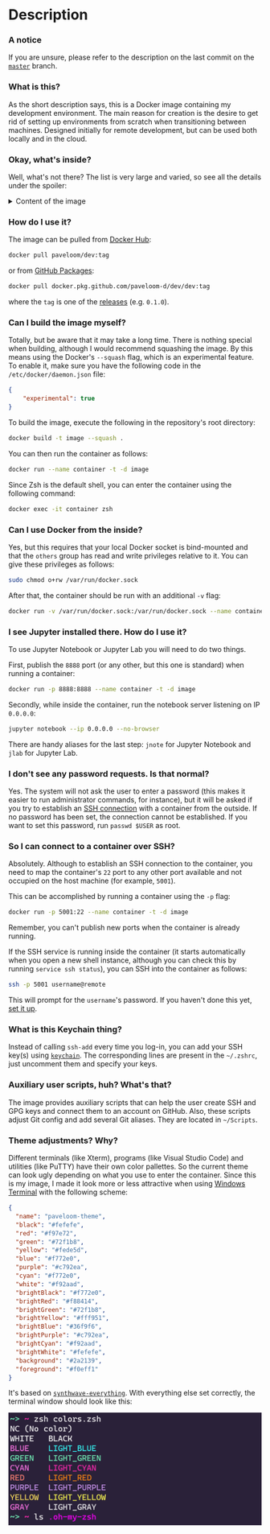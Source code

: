 # Description

### A notice

If you are unsure, please refer to the description on the last commit on the
[`master`](https://github.com/paveloom-d/dev/tree/master) branch.

### What is this?

As the short description says, this is a Docker image containing my development environment.
The main reason for creation is the desire to get rid of setting up environments from
scratch when transitioning between machines. Designed initially for remote development,
but can be used both locally and in the cloud.

### Okay, what's inside?

Well, what's not there? The list is very large and varied,
so see all the details under the spoiler:

<details>
<summary>Content of the image</summary>
<ul>
  <li>Base image: Ubuntu (20.10)</li>
  <li>Essential packages:</li>
  <ul>
    <li><code>apt-utils</code></li>
    <li><code>apt-transport-https</code></li>
    <li><code>dialog</code></li>
    <li><code>dumb-init</code></li>
    <li><code>htop</code></li>
    <li><code>ca-certificates</code></li>
    <li><code>git</code></li>
    <li><code>make</code></li>
    <li><code>ncdu</code></li>
    <li><code>zip</code></li>
    <li><code>unzip</code></li>
    <li><code>nano</code></li>
    <li><code>less</code></li>
    <li><code>wget</code></li>
    <li><code>curl</code></li>
    <li><code>gnupg-agent</code></li>
    <li><a href="https://github.com/sudo-project/sudo"><code>sudo</code></a> (1.9.1)</li>
    <li><code>ssh</code></li>
    <li><code>locales</code></li>
    <li><code>software-properties-common</code></li>
  </ul>
  <li>Non-root user set-up</li>
  <li><a href="#what-is-this-keychain-thing">Keychain to manage your SSH keys</a></li>
  <li>X2Go Server and XFCE Desktop Environment</li>
  <li>Midori Web Browser</li>
  <li><a href="#auxiliary-user-scripts-huh-whats-that">Auxiliary user scripts</a></li>
  <li>Zsh as the default shell:</li>
  <ul>
    <li><a href="https://github.com/ohmyzsh/ohmyzsh">OhMyZsh</a></li>
    <ul>
      <li>Additional plugins:</li>
      <ul>
        <li>
          <a href="https://github.com/zsh-users/zsh-autosuggestions">
            <code>
              zsh-autosuggestions
            </code>
          </a>
        </li>
      </ul>
      <li><a href="#theme-adjustments-why-is-that">Theme adjustments</a></li>
    </ul>
  </ul>
  <li>Podman and Buildah</li>
  <li>Python (3.8):</li>
  <ul>
    <li><code>python3-dev</code></li>
    <li><code>python3-pip</code></li>
    <li>Packages:</li>
    <ul>
      <li><code>wheel</code></li>
      <li><code>numpy</code></li>
      <li><code>matplotlib</code></li>
    </ul>
  </ul>
  <li>Jupyter:</li>
  <ul>
    <li><code>jupyter</code></li>
    <li><code>jupyterlab</code></li>
    <li>
      <a href="#i-see-jupyter-installed-there-how-do-i-use-it">
        Aliases to run a notebook server
      </a>
    </li>
  </ul>
  <li>Julia (1.5.3):</li>
  <ul>
    <li><a href="https://github.com/JuliaDocs/Documenter.jl">Documenter.jl</a></li>
    <li><a href="https://github.com/fredrikekre/Literate.jl">Literate.jl</a></li>
    <li><a href="https://github.com/timholy/Revise.jl">Revise.jl</a></li>
    <li><a href="https://github.com/JuliaLang/IJulia.jl">IJulia.jl</a></li>
    <li><a href="https://github.com/JuliaPy/PyPlot.jl">PyPlot.jl</a></li>
    <li><a href="https://github.com/JuliaPlots/Plots.jl">Plots.jl</a></li>
  </ul>
  <li>Node.js and npm</li>
  <li>Rclone</li>
  <li>TexLive:</li>
  <ul>
    <li><code>dvipng</code></li>
    <li><code>texlive-latex-extra</code></li>
    <li><code>texlive-fonts-extra</code></li>
    <li><code>texlive-lang-cyrillic</code></li>
    <li><code>cm-super</code></li>
  </ul>
</ul>
</details>

### How do I use it?

The image can be pulled from [Docker Hub](https://hub.docker.com/r/paveloom/dev):

```bash
docker pull paveloom/dev:tag
```

or from [GitHub Packages](https://github.com/paveloom-d/dev/packages):

```bash
docker pull docker.pkg.github.com/paveloom-d/dev/dev:tag
```

where the `tag` is one of the [releases](https://github.com/paveloom-d/dev/releases)
(e.g. `0.1.0`).

### Can I build the image myself?

Totally, but be aware that it may take a long time. There is nothing special when building,
although I would recommend squashing the image. By this means using the Docker's `--squash`
flag, which is an experimental feature. To enable it, make sure you have the following code
in the `/etc/docker/daemon.json` file:

```json
{
    "experimental": true
}
```

To build the image, execute the following in the repository's root directory:

```bash
docker build -t image --squash .
```

You can then run the container as follows:

```bash
docker run --name container -t -d image
```

Since Zsh is the default shell, you can enter the container using the following command:

```bash
docker exec -it container zsh
```

### Can I use Docker from the inside?

Yes, but this requires that your local Docker socket is bind-mounted and that the `others`
group has read and write privileges relative to it. You can give these privileges as
follows:

```bash
sudo chmod o+rw /var/run/docker.sock
```

After that, the container should be run with an additional `-v` flag:

```bash
docker run -v /var/run/docker.sock:/var/run/docker.sock --name container -t -d image
```

### I see Jupyter installed there. How do I use it?

To use Jupyter Notebook or Jupyter Lab you will need to do two things.

First, publish the `8888` port (or any other, but this one is standard) when running a
container:

```bash
docker run -p 8888:8888 --name container -t -d image
```

Secondly, while inside the container, run the notebook server listening on IP `0.0.0.0`:

```bash
jupyter notebook --ip 0.0.0.0 --no-browser
```

There are handy aliases for the last step: `jnote` for Jupyter Notebook and `jlab` for
Jupyter Lab.

### I don't see any password requests. Is that normal?

Yes. The system will not ask the user to enter a password (this makes it
easier to run administrator commands, for instance), but it will be asked if you try to
establish an [SSH connection](#so-i-can-connect-to-this-container-over-ssh) with a
container from the outside. If no password has been set, the connection cannot be
established. If you want to set this password, run `passwd $USER` as root.

### So I can connect to a container over SSH?

Absolutely. Although to establish an SSH connection to the container, you need to map the
container's `22` port to any other port available and not occupied on the host machine
(for example, `5001`).

This can be accomplished by running a container using the `-p` flag:

```bash
docker run -p 5001:22 --name container -t -d image
```

Remember, you can't publish new ports when the container is already running.

If the SSH service is running inside the container (it starts automatically when you
open a new shell instance, although you can check this by running `service ssh status`),
you can SSH into the container as follows:

```bash
ssh -p 5001 username@remote
```

This will prompt for the `username`'s password. If you haven't done this yet,
[set it up](#i-dont-see-any-password-requests-is-that-normal).

### What is this Keychain thing?

Instead of calling `ssh-add` every time you log-in, you can add your SSH key(s) using
[`keychain`](https://linux.die.net/man/1/keychain). The corresponding lines are present
in the `~/.zshrc`, just uncomment them and specify your keys.

### Auxiliary user scripts, huh? What's that?

The image provides auxiliary scripts that can help the user create SSH and GPG keys and
connect them to an account on GitHub. Also, these scripts adjust Git config and add several
Git aliases. They are located in `~/Scripts`.

### Theme adjustments? Why?

Different terminals (like Xterm), programs (like Visual Studio Code) and utilities
(like PuTTY) have their own color pallettes. So the current theme can look ugly depending
on what you use to enter the container. Since this is my image, I made it look more or less
attractive when using [Windows Terminal](https://github.com/microsoft/terminal) with the
following scheme:

```json
{
  "name": "paveloom-theme",
  "black": "#fefefe",
  "red": "#f97e72",
  "green": "#72f1b8",
  "yellow": "#fede5d",
  "blue": "#f772e0",
  "purple": "#c792ea",
  "cyan": "#f772e0",
  "white": "#f92aad",
  "brightBlack": "#f772e0",
  "brightRed": "#f88414",
  "brightGreen": "#72f1b8",
  "brightYellow": "#fff951",
  "brightBlue": "#36f9f6",
  "brightPurple": "#c792ea",
  "brightCyan": "#f92aad",
  "brightWhite": "#fefefe",
  "background": "#2a2139",
  "foreground": "#f0eff1"
}
```

It's based on
[`synthwave-everything`](https://atomcorp.github.io/themes/?theme=synthwave-everything).
With everything else set correctly, the terminal window should look like this:

![](https://github.com/paveloom-d/dev/raw/master/.github/pictures/color-theme.png)
